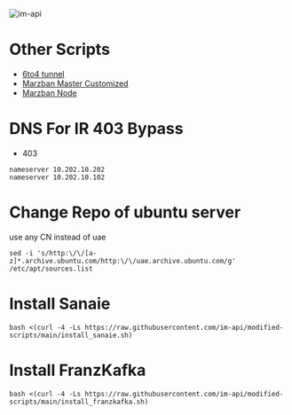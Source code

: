<p align="left"> <img src="https://komarev.com/ghpvc/?username=modified-scripts-im-api&label=Page%20Views&color=0e75b6&style=flat" alt="im-api" /> </p>

# Other Scripts
- [6to4 tunnel](https://github.com/im-api/6to4)
- [Marzban Master Customized](https://github.com/im-api/Marzban)
- [Marzban Node](https://gozargah.github.io/marzban/fa/docs/marzban-node)

# DNS For IR 403 Bypass
- 403
```
nameserver 10.202.10.202
nameserver 10.202.10.102
```

# Change Repo of ubuntu server
use any CN instead of uae
```
sed -i 's/http:\/\/[a-z]*.archive.ubuntu.com/http:\/\/uae.archive.ubuntu.com/g' /etc/apt/sources.list
```

# Install Sanaie

```
bash <(curl -4 -Ls https://raw.githubusercontent.com/im-api/modified-scripts/main/install_sanaie.sh)
```

# Install FranzKafka
```
bash <(curl -4 -Ls https://raw.githubusercontent.com/im-api/modified-scripts/main/install_franzkafka.sh)
```
